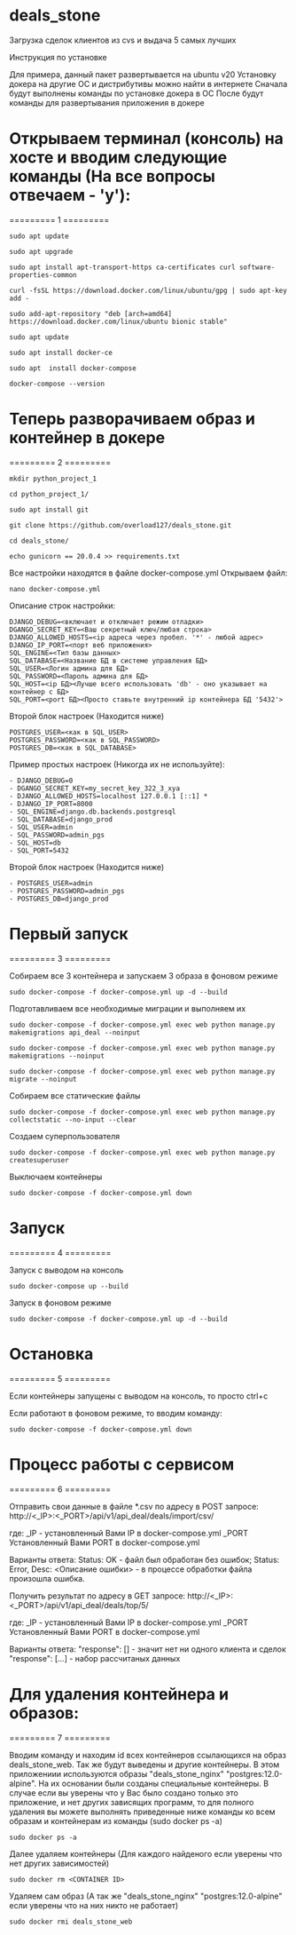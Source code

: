 # deals_stone
Загрузка сделок клиентов из cvs и выдача 5 самых лучших

Инструкция по установке

Для примера, данный пакет развертывается на ubuntu v20
Установку докера на другие ОС и дистрибутивы можно найти в интернете
Сначала будут выполнены команды по установке докера в ОС
После будут команды для развертывания приложения в докере

# Открываем терминал (консоль) на хосте и вводим следующие команды (На все вопросы отвечаем - 'y'):
========= 1 =========

```
sudo apt update
```
```
sudo apt upgrade
```

```
sudo apt install apt-transport-https ca-certificates curl software-properties-common
```
```
curl -fsSL https://download.docker.com/linux/ubuntu/gpg | sudo apt-key add -
```
```
sudo add-apt-repository "deb [arch=amd64] https://download.docker.com/linux/ubuntu bionic stable"
```
```
sudo apt update
```
```
sudo apt install docker-ce
```
```
sudo apt  install docker-compose
```
```
docker-compose --version
```

# Теперь разворачиваем образ и контейнер в докере
========= 2 =========

```
mkdir python_project_1
```
```
cd python_project_1/
```

```
sudo apt install git
```

```
git clone https://github.com/overload127/deals_stone.git
```

```
cd deals_stone/
```

```
echo gunicorn == 20.0.4 >> requirements.txt
```

Все настройки находятся в файле docker-compose.yml
Открываем файл:
```
nano docker-compose.yml
```

Описание строк настройки:
```
DJANGO_DEBUG=<включает и отключает режим отладки>
DGANGO_SECRET_KEY=<Ваш секретный ключ/любая строка>
DJANGO_ALLOWED_HOSTS=<ip адреса через пробел. '*' - любой адрес>
DJANGO_IP_PORT=<порт веб приложения>
SQL_ENGINE=<Тип базы данных>
SQL_DATABASE=<Название БД в системе управления БД>
SQL_USER=<Логин админа для БД>
SQL_PASSWORD=<Пароль админа для БД>
SQL_HOST=<ip БД><Лучше всего использовать 'db' - оно указывает на контейнер с БД>
SQL_PORT=<port БД><Просто ставьте внутренний ip контейнера БД '5432'>
```

Второй блок настроек (Находится ниже)
```
POSTGRES_USER=<как в SQL_USER>
POSTGRES_PASSWORD=<как в SQL_PASSWORD>
POSTGRES_DB=<как в SQL_DATABASE>
```

Пример простых настроек (Никогда их не используйте):
```
- DJANGO_DEBUG=0
- DGANGO_SECRET_KEY=my_secret_key_322_3_xya
- DJANGO_ALLOWED_HOSTS=localhost 127.0.0.1 [::1] *
- DJANGO_IP_PORT=8000
- SQL_ENGINE=django.db.backends.postgresql
- SQL_DATABASE=django_prod
- SQL_USER=admin
- SQL_PASSWORD=admin_pgs
- SQL_HOST=db
- SQL_PORT=5432
```

Второй блок настроек (Находится ниже)
```
- POSTGRES_USER=admin
- POSTGRES_PASSWORD=admin_pgs
- POSTGRES_DB=django_prod
```

# Первый запуск
========= 3 =========

Собираем все 3 контейнера и запускаем 3 образа в фоновом режиме
```
sudo docker-compose -f docker-compose.yml up -d --build
```

Подготавливаем все необходимые миграции и выполняем их
```
sudo docker-compose -f docker-compose.yml exec web python manage.py makemigrations api_deal --noinput
```

```
sudo docker-compose -f docker-compose.yml exec web python manage.py makemigrations --noinput
```

```
sudo docker-compose -f docker-compose.yml exec web python manage.py migrate --noinput
```

Собираем все статические файлы
```
sudo docker-compose -f docker-compose.yml exec web python manage.py collectstatic --no-input --clear
```

Создаем суперпользователя
```
sudo docker-compose -f docker-compose.yml exec web python manage.py createsuperuser 
```

Выключаем контейнеры
```
sudo docker-compose -f docker-compose.yml down
```

# Запуск
========= 4 =========

Запуск с выводом на консоль
```
sudo docker-compose up --build
```

Запуск в фоновом режиме
```
sudo docker-compose -f docker-compose.yml up -d --build
```

# Остановка
========= 5 =========

Если контейнеры запущены с выводом на консоль, то просто ctrl+c

Если работают в фоновом режиме, то вводим команду:

```
sudo docker-compose -f docker-compose.yml down
```

# Процесс работы с сервисом
========= 6 =========

Отправить свои данные в файле *.csv по адресу в POST запросе:
http://<_IP>:<_PORT>/api/v1/api_deal/deals/import/csv/

где:
  _IP - установленный Вами IP в docker-compose.yml
  _PORT Установленный Вами PORT в docker-compose.yml

Варианты ответа:
  Status: OK - файл был обработан без ошибок;
  Status: Error, Desc: <Описание ошибки> - в процессе обработки файла произошла ошибка.


Получить результат по адресу в GET запросе:
http://<_IP>:<_PORT>/api/v1/api_deal/deals/top/5/

где:
  _IP - установленный Вами IP в docker-compose.yml
  _PORT Установленный Вами PORT в docker-compose.yml

Варианты ответа:
  "response": [] - значит нет ни одного клиента и сделок
  "response": [...] - набор рассчитаных данных

# Для удаления контейнера и образов:
========= 7 =========

Вводим команду и находим id всех контейнеров ссылающихся на образ deals_stone_web. Так же будут выведены и другие контейнеры. В этом приложениии используются образы "deals_stone_nginx" "postgres:12.0-alpine". На их основании были созданы специальные контейнеры. В случае если вы уверены что у Вас было создано только это приложение, и нет других зависящих программ, то для полного удаления вы можете выполнять приведенные ниже команды ко всем образам и контейнерам из команды (sudo docker ps -a)
```
sudo docker ps -a
```

Далее удаляем контейнеры (Для каждого найденого если уверены что нет других зависимостей)
```
sudo docker rm <CONTAINER ID>
```

Удаляем сам образ (А так же "deals_stone_nginx" "postgres:12.0-alpine" если уверены что на них никто не работает)
```
sudo docker rmi deals_stone_web
```

